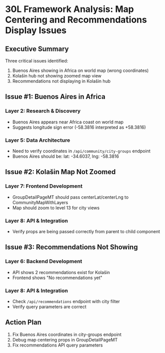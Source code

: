 # 30L Framework Analysis: Map Centering and Recommendations Display Issues

## Executive Summary
Three critical issues identified:
1. Buenos Aires showing in Africa on world map (wrong coordinates)
2. Kolašin hub not showing zoomed map view
3. Recommendations not displaying in Kolašin hub

## Issue #1: Buenos Aires in Africa

### Layer 2: Research & Discovery
- Buenos Aires appears near Africa coast on world map
- Suggests longitude sign error (-58.3816 interpreted as +58.3816)

### Layer 5: Data Architecture
- Need to verify coordinates in `/api/community/city-groups` endpoint
- Buenos Aires should be: lat: -34.6037, lng: -58.3816

## Issue #2: Kolašin Map Not Zoomed

### Layer 7: Frontend Development
- GroupDetailPageMT should pass centerLat/centerLng to CommunityMapWithLayers
- Map should zoom to level 13 for city views

### Layer 8: API & Integration
- Verify props are being passed correctly from parent to child component

## Issue #3: Recommendations Not Showing

### Layer 6: Backend Development
- API shows 2 recommendations exist for Kolašin
- Frontend shows "No recommendations yet"

### Layer 8: API & Integration
- Check `/api/recommendations` endpoint with city filter
- Verify query parameters are correct

## Action Plan
1. Fix Buenos Aires coordinates in city-groups endpoint
2. Debug map centering props in GroupDetailPageMT
3. Fix recommendations API query parameters